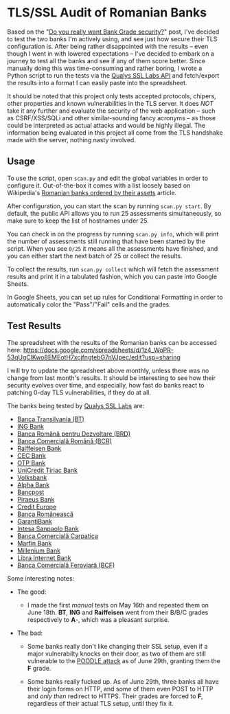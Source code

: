 # TLS/SSL Audit of Romanian Banks

Based on the "[Do you really want Bank Grade security?](http://www.troyhunt.com/2015/05/do-you-really-want-bank-grade-security.html)" post, I've decided to test the two banks I'm actively using, and see just how secure their TLS configuration is. After being rather disappointed with the results – even though I went in with lowered expectations – I've decided to embark on a journey to test all the banks and see if any of them score better. Since manually doing this was time-consuming and rather boring, I wrote a Python script to run the tests via the [Qualys SSL Labs API](https://www.ssllabs.com/projects/ssllabs-apis/) and fetch/export the results into a format I can easily paste into the spreadsheet.

It should be noted that this project only tests accepted protocols, chipers, other properties and known vulnerabilities in the TLS server. It does *NOT* take it any further and evaluate the security of the web application – such as CSRF/XSS/SQLi and other similar-sounding fancy acronyms – as those could be interpreted as actual attacks and would be highly illegal. The information being evaluated in this project all come from the TLS handshake made with the server, nothing nasty involved.

## Usage

To use the script, open `scan.py` and edit the global variables in order to configure it. Out-of-the-box it comes with a list loosely based on Wikipedia's [Romanian banks ordered by their assets](https://ro.wikipedia.org/wiki/Lista_b%C4%83ncilor_din_Rom%C3%A2nia) article.

After configuration, you can start the scan by running `scan.py start`. By default, the public API allows you to run 25 assessments simultaneously, so make sure to keep the list of hostnames under 25.

You can check in on the progress by running `scan.py info`, which will print the number of assessments still running that have been started by the script. When you see `0/25` it means all the assessments have finished, and you can either start the next batch of 25 or collect the results.

To collect the results, run `scan.py collect` which will fetch the assessment results and print it in a tabulated fashion, which you can paste into Google Sheets.

In Google Sheets, you can set up rules for Conditional Formatting in order to automatically color the "Pass"/"Fail" cells and the grades.

## Test Results

The spreadsheet with the results of the Romanian banks can be accessed here: https://docs.google.com/spreadsheets/d/1z4_WoPR-53qUgClKwo8EMEotH7xcjfngtebG7nVJpec/edit?usp=sharing

I will try to update the spreadsheet above monthly, unless there was no change from last month's results. It should be interesting to see how their security evolves over time, and especially, how fast do banks react to patching 0-day TLS vulnerabilities, if they do at all.

The banks being tested by [Qualys SSL Labs](https://www.ssllabs.com/ssltest/) are:

* [Banca Transilvania (BT)](https://ro.wikipedia.org/wiki/Banca_Transilvania)
* [ING Bank](https://ro.wikipedia.org/wiki/ING_Bank_Rom%C3%A2nia)
* [Banca Română pentru Dezvoltare (BRD)](https://ro.wikipedia.org/wiki/BRD_-_Groupe_Soci%C3%A9t%C3%A9_G%C3%A9n%C3%A9rale)
* [Banca Comercială Română (BCR)](https://ro.wikipedia.org/wiki/Banca_Comercial%C4%83_Rom%C3%A2n%C4%83)
* [Raiffeisen Bank](https://ro.wikipedia.org/wiki/Raiffeisen_Bank_Rom%C3%A2nia)
* [CEC Bank](https://ro.wikipedia.org/wiki/CEC_Bank)
* [OTP Bank](https://ro.wikipedia.org/wiki/OTP_Bank_Rom%C3%A2nia)
* [UniCredit Țiriac Bank](https://ro.wikipedia.org/wiki/UniCredit_%C8%9Airiac_Bank)
* [Volksbank](https://ro.wikipedia.org/wiki/Volksbank_Rom%C3%A2nia)
* [Alpha Bank](https://ro.wikipedia.org/wiki/Alpha_Bank_Rom%C3%A2nia)
* [Bancpost](https://ro.wikipedia.org/wiki/Bancpost)
* [Piraeus Bank](https://ro.wikipedia.org/wiki/Piraeus_Bank_Rom%C3%A2nia)
* [Credit Europe](https://ro.wikipedia.org/wiki/Credit_Europe_Bank_Rom%C3%A2nia)
* [Banca Românească](https://ro.wikipedia.org/wiki/Banca_Rom%C3%A2neasc%C4%83)
* [GarantiBank](https://ro.wikipedia.org/wiki/Garanti_Bank_Rom%C3%A2nia)
* [Intesa Sanpaolo Bank](https://ro.wikipedia.org/wiki/Intesa_Sanpaolo_Bank_Rom%C3%A2nia)
* [Banca Comercială Carpatica](https://ro.wikipedia.org/wiki/Banca_Comercial%C4%83_Carpatica)
* [Marfin Bank](https://ro.wikipedia.org/wiki/Marfin_Bank_Rom%C3%A2nia)
* [Millenium Bank](https://ro.wikipedia.org/wiki/Millennium_Bank_Rom%C3%A2nia)
* [Libra Internet Bank](https://ro.wikipedia.org/wiki/Libra_Bank)
* [Banca Comercială Feroviară (BCF)](https://ro.wikipedia.org/wiki/Banca_Comercial%C4%83_Feroviar%C4%83)

Some interesting notes:

* The good:

    * I made the first *manual* tests on May 16th and repeated them on June 18th. **BT**, **ING** and **Raiffeisen** went from their B/B/C grades respectively to **A**-, which was a pleasant surprise.

* The bad:

    * Some banks really don't like changing their SSL setup, even if a major vulnerabilty knocks on their door, as two of them are still vulnerable to the [POODLE attack](https://en.wikipedia.org/wiki/POODLE) as of June 29th, granting them the **F** grade.

    * Some banks really fucked up. As of June 29th, three banks all have their login forms on HTTP, and some of them even POST to HTTP and *only then* redirect to HTTPS. Their grades are forced to **F**, regardless of their actual TLS setup, until they fix it.
